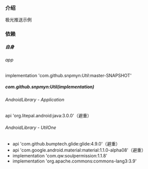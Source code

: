 ### 介绍
极光推送示例

### 依赖
##### 自身
###### app
implementation 'com.github.snpmyn:*Util*:master-SNAPSHOT'
##### com.github.snpmyn:Util(implementation)
###### AndroidLibrary - Application
api 'org.litepal.android:java:3.0.0'（避重）
###### AndroidLibrary - UtilOne
* api 'com.github.bumptech.glide:glide:4.9.0'（避重）
* api 'com.google.android.material:material:1.1.0-alpha08'（避重）
* implementation 'com.qw:soulpermission:1.1.8'
* implementation 'org.apache.commons:commons-lang3:3.9'
